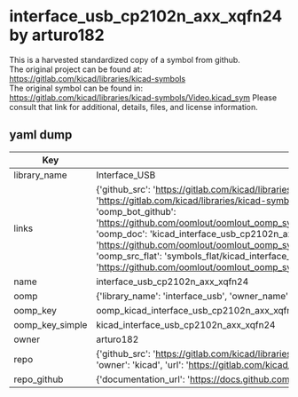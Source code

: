# interface_usb_cp2102n_axx_xqfn24 by arturo182  
This is a harvested standardized copy of a symbol from github.  
The original project can be found at:  
https://gitlab.com/kicad/libraries/kicad-symbols  
The original symbol can be found in:
https://gitlab.com/kicad/libraries/kicad-symbols/Video.kicad_sym
Please consult that link for additional, details, files, and license information.  
## yaml dump  
| Key | Value |  
| --- | --- |  
| library_name | Interface_USB |  
| links | {'github_src': 'https://gitlab.com/kicad/libraries/kicad-symbols/Video.kicad_sym', 'github_src_repo': 'https://gitlab.com/kicad/libraries/kicad-symbols', 'oomp_bot': 'kicad_interface_usb_cp2102n_axx_xqfn24/working', 'oomp_bot_github': 'https://github.com/oomlout/oomlout_oomp_symbol_bot/tree/main/kicad_interface_usb_cp2102n_axx_xqfn24/working', 'oomp_doc': 'kicad_interface_usb_cp2102n_axx_xqfn24/working', 'oomp_doc_github': 'https://github.com/oomlout/oomlout_oomp_symbol_doc/tree/main/kicad_interface_usb_cp2102n_axx_xqfn24/working', 'oomp_src_flat': 'symbols_flat/kicad_interface_usb_cp2102n_axx_xqfn24/working', 'oomp_src_flat_github': 'https://github.com/oomlout/oomlout_oomp_symbol_src/tree/main/kicad_interface_usb_cp2102n_axx_xqfn24/working'} |  
| name | interface_usb_cp2102n_axx_xqfn24 |  
| oomp | {'library_name': 'interface_usb', 'owner_name': 'kicad', 'symbol_name': 'interface_usb_cp2102n_axx_xqfn24'} |  
| oomp_key | oomp_kicad_interface_usb_cp2102n_axx_xqfn24 |  
| oomp_key_simple | kicad_interface_usb_cp2102n_axx_xqfn24 |  
| owner | arturo182 |  
| repo | {'github_src': 'https://gitlab.com/kicad/libraries/kicad-symbols/Video.kicad_sym', 'name': 'libraries/kicad-symbols', 'owner': 'kicad', 'url': 'https://gitlab.com/kicad/libraries/kicad-symbols'} |  
| repo_github | {'documentation_url': 'https://docs.github.com/rest/repos/repos#get-a-repository', 'message': 'Not Found'} |  

